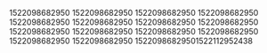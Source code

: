 1522098682950
1522098682950
1522098682950
1522098682950
1522098682950
1522098682950
1522098682950
1522098682950
1522098682950
1522098682950
1522098682950
1522098682950
1522098682950
1522098682950
15220986829501522112952438